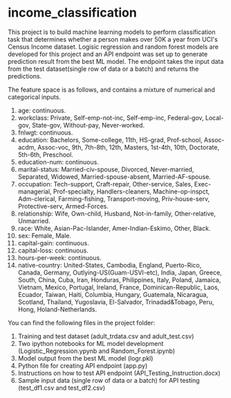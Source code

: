 # income_classification

This project is to build machine learning models to perform classification task that determines whether a person makes over 50K a year from UCI's Census Income dataset. Logisic regression and random forest models are developed for this project and an API endpoint was set up to generate prediction result from the best ML model. The endpoint takes the input data from the test dataset(single row of data or a batch) and returns the predictions. 

The feature space is as follows, and contains a mixture of numerical and categorical inputs. 
1.	age: continuous.
2.	workclass: Private, Self-emp-not-inc, Self-emp-inc, Federal-gov, Local-gov, State-gov, Without-pay, Never-worked.
3.	fnlwgt: continuous.
4.	education: Bachelors, Some-college, 11th, HS-grad, Prof-school, Assoc-acdm, Assoc-voc, 9th, 7th-8th, 12th, Masters, 1st-4th, 10th, Doctorate, 5th-6th, Preschool.
5.	education-num: continuous.
6.	marital-status: Married-civ-spouse, Divorced, Never-married, Separated, Widowed, Married-spouse-absent, Married-AF-spouse.
7.	occupation: Tech-support, Craft-repair, Other-service, Sales, Exec-managerial, Prof-specialty, Handlers-cleaners, Machine-op-inspct, Adm-clerical, Farming-fishing, Transport-moving, Priv-house-serv, Protective-serv, Armed-Forces.
8.	relationship: Wife, Own-child, Husband, Not-in-family, Other-relative, Unmarried.
9.	race: White, Asian-Pac-Islander, Amer-Indian-Eskimo, Other, Black.
10.	sex: Female, Male.
11.	capital-gain: continuous.
12.	capital-loss: continuous.
13.	hours-per-week: continuous.
14.	native-country: United-States, Cambodia, England, Puerto-Rico, Canada, Germany, Outlying-US(Guam-USVI-etc), India, Japan, Greece, South, China, Cuba, Iran, Honduras, Philippines, Italy, Poland, Jamaica, Vietnam, Mexico, Portugal, Ireland, France, Dominican-Republic, Laos, Ecuador, Taiwan, Haiti, Columbia, Hungary, Guatemala, Nicaragua, Scotland, Thailand, Yugoslavia, El-Salvador, Trinadad&Tobago, Peru, Hong, Holand-Netherlands.


You can find the following files in the project folder:
1. Training and test dataset (adult_trdata.csv and adult_test.csv)
2. Two ipython notebooks for ML model development (Logistic_Regression.ypynb and Random_Forest.ipynb)
3. Model output from the best ML model (logr.pkl)
4. Python file for creating API endpoint (app.py)
5. Instructions on how to test API endpoint (API_Testing_Instruction.docx)
6. Sample input data (single row of data or a batch) for API testing (test_df1.csv and test_df2.csv)
